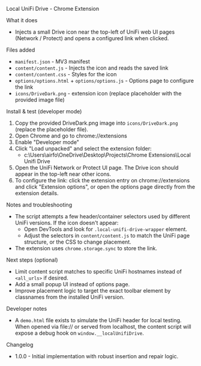 Local UniFi Drive - Chrome Extension

What it does
- Injects a small Drive icon near the top-left of UniFi web UI pages (Network / Protect) and opens a configured link when clicked.

Files added
- `manifest.json` - MV3 manifest
- `content/content.js` - Injects the icon and reads the saved link
- `content/content.css` - Styles for the icon
- `options/options.html` + `options/options.js` - Options page to configure the link
- `icons/DriveDark.png` - extension icon (replace placeholder with the provided image file)

Install & test (developer mode)
1. Copy the provided DriveDark.png image into `icons/DriveDark.png` (replace the placeholder file).
2. Open Chrome and go to chrome://extensions
3. Enable "Developer mode"
4. Click "Load unpacked" and select the extension folder:
   - c:\Users\airfo\OneDrive\Desktop\Projects\Chrome Extensions\Local Unifi Drive
5. Open the UniFi Network or Protect UI page. The Drive icon should appear in the top-left near other icons.
6. To configure the link: click the extension entry on chrome://extensions and click "Extension options", or open the options page directly from the extension details.

Notes and troubleshooting
- The script attempts a few header/container selectors used by different UniFi versions. If the icon doesn't appear:
  - Open DevTools and look for `.local-unifi-drive-wrapper` element.
  - Adjust the selectors in `content/content.js` to match the UniFi page structure, or the CSS to change placement.
- The extension uses `chrome.storage.sync` to store the link.

Next steps (optional)
- Limit content script matches to specific UniFi hostnames instead of `<all_urls>` if desired.
- Add a small popup UI instead of options page.
- Improve placement logic to target the exact toolbar element by classnames from the installed UniFi version.

Developer notes
- A `demo.html` file exists to simulate the UniFi header for local testing. When opened via file:// or served from localhost, the content script will expose a debug hook on `window.__localUnifiDrive`.

Changelog
- 1.0.0 - Initial implementation with robust insertion and repair logic.
